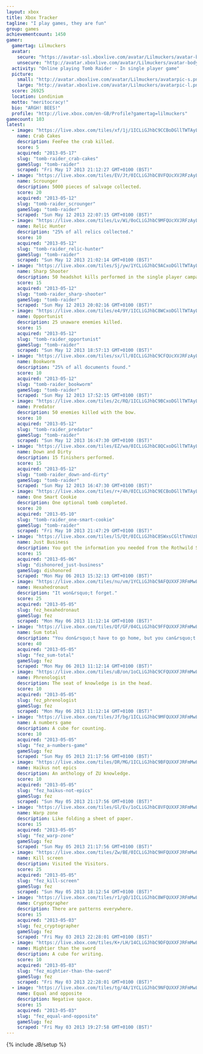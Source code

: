 ```yaml
---
layout: xbox
title: Xbox Tracker
tagline: "I play games, they are fun"
group: games
achievementcount: 1450
gamer: 
  gamertag: Lilmuckers
  avatar: 
    secure: "https://avatar-ssl.xboxlive.com/avatar/Lilmuckers/avatar-body.png"
    unsecure: "http://avatar.xboxlive.com/avatar/Lilmuckers/avatar-body.png"
  activity: "Online playing Tomb Raider - In single player game"
  picture: 
    small: "http://avatar.xboxlive.com/avatar/Lilmuckers/avatarpic-s.png"
    large: "http://avatar.xboxlive.com/avatar/Lilmuckers/avatarpic-l.png"
  score: 26925
  location: Londinium
  motto: "meritocracy!"
  bio: "ARGH! BEES!"
  profile: "http://live.xbox.com/en-GB/Profile?gamertag=lilmuckers"
gamecount: 103
latest: 
  - image: "https://live.xbox.com/tiles/xf/1j/1ICLiGJhbC9CCBoDGllTWTAyL2FjaC8wLzI2AAAAAOfn5-tM-dk=.jpg"
    name: Crab Cakes
    description: FeeFee the crab killed.
    score: 5
    acquired: "2013-05-17"
    slug: "tomb-raider_crab-cakes"
    gameSlug: "tomb-raider"
    scraped: "Fri May 17 2013 21:12:27 GMT+0100 (BST)"
  - image: "https://live.xbox.com/tiles/EV/Jt/0ICLiGJhbC8VFQUcXVJRFzAyL2FjaC8wL2EAAAAA5+fn-0JSCg==.jpg"
    name: Scrounger
    description: 5000 pieces of salvage collected.
    score: 20
    acquired: "2013-05-12"
    slug: "tomb-raider_scrounger"
    gameSlug: "tomb-raider"
    scraped: "Sun May 12 2013 22:07:15 GMT+0100 (BST)"
  - image: "https://live.xbox.com/tiles/Lv/Wi/0oCLiGJhbC9MFQUcXVJRFzAyL2FjaC8wLzgAAAAA5+fn-Y31NQ==.jpg"
    name: Relic Hunter
    description: "25% of all relics collected."
    score: 10
    acquired: "2013-05-12"
    slug: "tomb-raider_relic-hunter"
    gameSlug: "tomb-raider"
    scraped: "Sun May 12 2013 21:02:14 GMT+0100 (BST)"
  - image: "https://live.xbox.com/tiles/Sj/yw/1YCLiGJhbC9ACxoDGllTWTAyL2FjaC8wLzE0AAAAAOfn5-qfPFY=.jpg"
    name: Sharp Shooter
    description: 50 headshot kills performed in the single player campaign.
    score: 15
    acquired: "2013-05-12"
    slug: "tomb-raider_sharp-shooter"
    gameSlug: "tomb-raider"
    scraped: "Sun May 12 2013 20:02:16 GMT+0100 (BST)"
  - image: "https://live.xbox.com/tiles/e4/9Y/1ICLiGJhbC8WCxoDGllTWTAyL2FjaC8wLzFiAAAAAOfn5-t3j2c=.jpg"
    name: Opportunist
    description: 25 unaware enemies killed.
    score: 15
    acquired: "2013-05-12"
    slug: "tomb-raider_opportunist"
    gameSlug: "tomb-raider"
    scraped: "Sun May 12 2013 18:57:13 GMT+0100 (BST)"
  - image: "https://live.xbox.com/tiles/sx/ll/0ICLiGJhbC9CFQUcXVJRFzAyL2FjaC8wLzYAAAAA5+fn-0oZqA==.jpg"
    name: Bookworm
    description: "25% of all documents found."
    score: 10
    acquired: "2013-05-12"
    slug: "tomb-raider_bookworm"
    gameSlug: "tomb-raider"
    scraped: "Sun May 12 2013 17:52:15 GMT+0100 (BST)"
  - image: "https://live.xbox.com/tiles/2c/RQ/1ICLiGJhbC9BCxoDGllTWTAyL2FjaC8wLzE1AAAAAOfn5-t-xMU=.jpg"
    name: Predator
    description: 50 enemies killed with the bow.
    score: 10
    acquired: "2013-05-12"
    slug: "tomb-raider_predator"
    gameSlug: "tomb-raider"
    scraped: "Sun May 12 2013 16:47:30 GMT+0100 (BST)"
  - image: "https://live.xbox.com/tiles/EZ/wa/0ICLiGJhbC8QCxoDGllTWTAyL2FjaC8wLzFkAAAAAOfn5-81nA0=.jpg"
    name: Down and Dirty
    description: 15 finishers performed.
    score: 15
    acquired: "2013-05-12"
    slug: "tomb-raider_down-and-dirty"
    gameSlug: "tomb-raider"
    scraped: "Sun May 12 2013 16:47:30 GMT+0100 (BST)"
  - image: "https://live.xbox.com/tiles/r+/4h/0ICLiGJhbC9ECBoDGllTWTAyL2FjaC8wLzIwAAAAAOfn5-8O7rM=.jpg"
    name: One Smart Cookie
    description: One optional tomb completed.
    score: 20
    acquired: "2013-05-10"
    slug: "tomb-raider_one-smart-cookie"
    gameSlug: "tomb-raider"
    scraped: "Fri May 10 2013 21:47:29 GMT+0100 (BST)"
  - image: "https://live.xbox.com/tiles/lS/Qt/0ICLiGJhbC8SWxsCGltTVmUzL2FjaC8wL2FmAAAAAOfn5-8CJIk=.jpg"
    name: Just Business
    description: You got the information you needed from the Rothwild Slaughterhouse
    score: 15
    acquired: "2013-05-06"
    slug: "dishonored_just-business"
    gameSlug: dishonored
    scraped: "Mon May 06 2013 15:32:13 GMT+0100 (BST)"
  - image: "https://live.xbox.com/tiles/nu/vm/1YCLiGJhbC9AFQUXXFJRFmMwL2FjaC8wLzQAAAAA5+fn+snrhQ==.jpg"
    name: Hexahedronaut
    description: "It won&rsquo;t forget."
    score: 25
    acquired: "2013-05-05"
    slug: fez_hexahedronaut
    gameSlug: fez
    scraped: "Mon May 06 2013 11:12:14 GMT+0100 (BST)"
  - image: "https://live.xbox.com/tiles/Qf/GF/04CLiGJhbC9FFQUXXFJRFmMwL2FjaC8wLzEAAAAA5+fn-KrxWg==.jpg"
    name: Sum total
    description: "You don&rsquo;t have to go home, but you can&rsquo;t stay here. Okay, you can stay here."
    score: 40
    acquired: "2013-05-05"
    slug: "fez_sum-total"
    gameSlug: fez
    scraped: "Mon May 06 2013 11:12:14 GMT+0100 (BST)"
  - image: "https://live.xbox.com/tiles/uB/on/1oCLiGJhbC9CFQUXXFJRFmMwL2FjaC8wLzYAAAAA5+fn+Qgaow==.jpg"
    name: Phrenologist
    description: The seat of knowledge is in the head.
    score: 10
    acquired: "2013-05-05"
    slug: fez_phrenologist
    gameSlug: fez
    scraped: "Mon May 06 2013 11:12:14 GMT+0100 (BST)"
  - image: "https://live.xbox.com/tiles/Jf/bg/1ICLiGJhbC9MFQUXXFJRFmMwL2FjaC8wLzgAAAAA5+fn+8-2Pg==.jpg"
    name: A numbers game
    description: A cube for counting.
    score: 10
    acquired: "2013-05-05"
    slug: "fez_a-numbers-game"
    gameSlug: fez
    scraped: "Sun May 05 2013 21:17:56 GMT+0100 (BST)"
  - image: "https://live.xbox.com/tiles/DR/MG/1ICLiGJhbC9BFQUXXFJRFmMwL2FjaC8wLzUAAAAA5+fn+ykTFg==.jpg"
    name: Haikus not epics
    description: An anthology of ZU knowledge.
    score: 10
    acquired: "2013-05-05"
    slug: "fez_haikus-not-epics"
    gameSlug: fez
    scraped: "Sun May 05 2013 21:17:56 GMT+0100 (BST)"
  - image: "https://live.xbox.com/tiles/Gl/Ev/1oCLiGJhbC8VFQUXXFJRFmMwL2FjaC8wL2EAAAAA5+fn+QBRAQ==.jpg"
    name: Warp zone
    description: Like folding a sheet of paper.
    score: 15
    acquired: "2013-05-05"
    slug: "fez_warp-zone"
    gameSlug: fez
    scraped: "Sun May 05 2013 21:17:56 GMT+0100 (BST)"
  - image: "https://live.xbox.com/tiles/Zw/BE/0ICLiGJhbC9HFQUXXFJRFmMwL2FjaC8wLzMAAAAA5+fn-2sAfA==.jpg"
    name: Kill screen
    description: Visited the Visitors.
    score: 25
    acquired: "2013-05-05"
    slug: "fez_kill-screen"
    gameSlug: fez
    scraped: "Sun May 05 2013 18:12:54 GMT+0100 (BST)"
  - image: "https://live.xbox.com/tiles/r1/gO/1ICLiGJhbC8WFQUXXFJRFmMwL2FjaC8wL2IAAAAA5+fn+yFYtA==.jpg"
    name: Cryptographer
    description: There are patterns everywhere.
    score: 15
    acquired: "2013-05-03"
    slug: fez_cryptographer
    gameSlug: fez
    scraped: "Fri May 03 2013 22:28:01 GMT+0100 (BST)"
  - image: "https://live.xbox.com/tiles/K+/LH/14CLiGJhbC9DFQUXXFJRFmMwL2FjaC8wLzcAAAAA5+fn+OjiMA==.jpg"
    name: Mightier than the sword
    description: A cube for writing.
    score: 10
    acquired: "2013-05-03"
    slug: "fez_mightier-than-the-sword"
    gameSlug: fez
    scraped: "Fri May 03 2013 22:28:01 GMT+0100 (BST)"
  - image: "https://live.xbox.com/tiles/tg/4A/1YCLiGJhbC9NFQUXXFJRFmMwL2FjaC8wLzkAAAAA5+fn+i8OrQ==.jpg"
    name: Equal and opposite
    description: Negative space.
    score: 15
    acquired: "2013-05-03"
    slug: "fez_equal-and-opposite"
    gameSlug: fez
    scraped: "Fri May 03 2013 19:27:58 GMT+0100 (BST)"
---
```

{% include JB/setup %}
